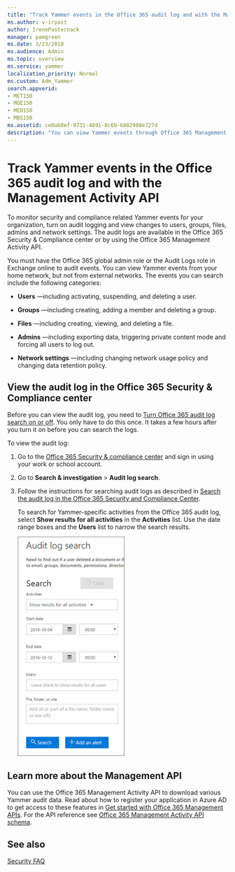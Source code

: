 ```yaml
---
title: "Track Yammer events in the Office 365 audit log and with the Management Activity API"
ms.author: v-irpast
author: IrenePasternack
manager: pamgreen
ms.date: 3/23/2018
ms.audience: Admin
ms.topic: overview
ms.service: yammer
localization_priority: Normal
ms.custom: Adm_Yammer
search.appverid:
- MET150
- MOE150
- MED150
- MBS150
ms.assetid: ce0a68ef-9731-4891-8c6b-6882988e727d
description: "You can view Yammer events through Office 365 Management API and in the Office 365 Security &amp; Compliance center auditing logs."
---
```


# Track Yammer events in the Office 365 audit log and with the Management Activity API

To monitor security and compliance related Yammer events for your organization, turn on audit logging and view changes to users, groups, files, admins and network settings. The audit logs are available in the Office 365 Security &amp; Compliance center or by using the Office 365 Management Activity API. 
  
You must have the Office 365 global admin role or the Audit Logs role in Exchange online to audit events. You can view Yammer events from your home network, but not from external networks. The events you can search include the following categories:
  
- **Users** —including activating, suspending, and deleting a user. 
    
- **Groups** —including creating, adding a member and deleting a group. 
    
- **Files** —including creating, viewing, and deleting a file. 
    
- **Admins** —including exporting data, triggering private content mode and forcing all users to log out. 
    
- **Network settings** —including changing network usage policy and changing data retention policy. 
    
## View the audit log in the Office 365 Security &amp; Compliance center

Before you can view the audit log, you need to [Turn Office 365 audit log search on or off](https://support.office.com/article/e893b19a-660c-41f2-9074-d3631c95a014). You only have to do this once. It takes a few hours after you turn it on before you can search the logs. 
  
To view the audit log:
  
1. Go to the [Office 365 Security &amp; compliance center](https://protection.office.com/) and sign in using your work or school account. 
    
2. Go to **Search &amp; investigation** \> **Audit log search**.
    
3. Follow the instructions for searching audit logs as described in [Search the audit log in the Office 365 Security and Compliance Center](https://support.office.com/article/0d4d0f35-390b-4518-800e-0c7ec95e946c#run).
    
    To search for Yammer-specific activities from the Office 365 audit log, select **Show results for all activities** in the **Activities** list. Use the date range boxes and the **Users** list to narrow the search results. 
    
    ![Audit Log Search dialog box](../media/5fb26da3-6b2a-4eb5-bb4a-7d9e14fe7ee1.jpg)
  
## Learn more about the Management API

You can use the Office 365 Management Activity API to download various Yammer audit data. Read about how to register your application in Azure AD to get access to these features in [Get started with Office 365 Management APIs](https://msdn.microsoft.com/office-365/get-started-with-office-365-management-apis). For the API reference see [Office 365 Management Activity API schema](https://msdn.microsoft.com/office-365/office-365-management-activity-api-schema).
  
## See also

[Security FAQ](security-and-compliance.md#Security)
